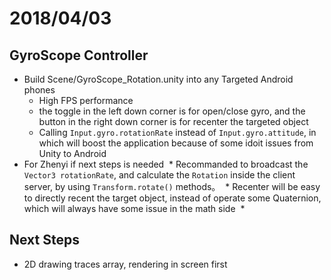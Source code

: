 # 2018/04/03
## GyroScope Controller
* Build Scene/GyroScope_Rotation.unity into any Targeted Android phones
  * High FPS performance
  * the toggle in the left down corner is for open/close gyro, and the button in the right down corner is for recenter the targeted object
  * Calling `Input.gyro.rotationRate` instead of `Input.gyro.attitude`, in which will boost the application because of some idoit issues from Unity to Android
* For Zhenyi if next steps is needed
  * Recommanded to broadcast the `Vector3 rotationRate`, and calculate the `Rotation` inside the client server, by using `Transform.rotate()` methods。
  * Recenter will be easy to directly recent the target object, instead of operate some Quaternion, which will always have some issue in the math side
  * 
## Next Steps
* 2D drawing traces array, rendering in screen first 
